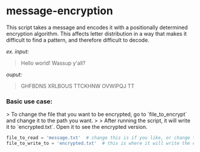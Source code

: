 # message-encryption
This script takes a message and encodes it with a positionally determined encryption algorithm. This affects letter distribution in a way that makes it difficult to find a pattern, and therefore difficult to decode.


*ex. input:*
> Hello world! Wassup y'all?

*ouput:*
> GHFBDNS XRLBOUS TTCKHNW OVWIPQJ TT

<h3>Basic use case:</h3>
> To change the file that you want to be encrypted, go to `file_to_encrypt` and change it to the path you want. 
>
> After running the script, it will write it to `encrypted.txt`. Open it to see the encrypted version.

 ```python
 file_to_read = 'message.txt'  # change this is if you like, or change the contents of message.txt
 file_to_write_to = 'encrypted.txt'  # this is where it will write the encrypted version to.
 ```

